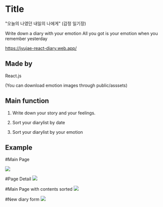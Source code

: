 # Title

"오늘의 나였던 내일의 나에게" (감정 일기장)

Write down a diary with your emotion
All you got is your emotion when you remember yesterday

https://jyujae-react-diary.web.app/

## Made by

React.js

(You can download emotion images through public/asssets)

## Main function

1. Write down your story and your feelings.

2. Sort your diarylist by date

3. Sort your diarylist by your emotion



## Example

#Main Page

<img src="https://user-images.githubusercontent.com/96777346/180734640-108ef331-82a6-4b15-aa5d-25b0d36aae25.PNG">
<br/>

#Page Detail
<img src="https://user-images.githubusercontent.com/96777346/180734647-acbbc876-bc61-4fed-8f10-fefd3175e8ca.PNG">
<br/>

#Main Page with contents sorted
<img src="https://user-images.githubusercontent.com/96777346/180734654-88edbc76-55ef-4d31-a327-6e1f3dbe80ce.PNG">
<br/>

#New diary form
<img src="https://user-images.githubusercontent.com/96777346/180734657-b314843e-67a7-4c8a-bac0-17e9eabcc689.PNG">
<br/>







